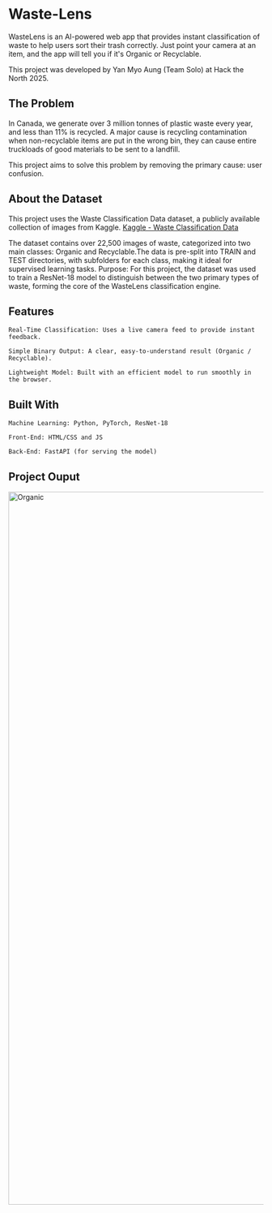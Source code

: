 # Waste-Lens
WasteLens is an AI-powered web app that provides instant classification of waste to help users sort their trash correctly. Just point your camera at an item, and the app will tell you if it's Organic or Recyclable.

This project was developed by Yan Myo Aung (Team Solo) at Hack the North 2025.

## The Problem

In Canada, we generate over 3 million tonnes of plastic waste every year, and less than 11% is recycled. A major cause is recycling contamination when non-recyclable items are put in the wrong bin, they can cause entire truckloads of good materials to be sent to a landfill.

This project aims to solve this problem by removing the primary cause: user confusion.

## About the Dataset

This project uses the Waste Classification Data dataset, a publicly available collection of images from Kaggle.
[Kaggle - Waste Classification Data](https://www.kaggle.com/datasets/techsash/waste-classification-data)

The dataset contains over 22,500 images of waste, categorized into two main classes: Organic and Recyclable.The data is pre-split into TRAIN and TEST directories, with subfolders for each class, making it ideal for supervised learning tasks.
Purpose: For this project, the dataset was used to train a ResNet-18 model to distinguish between the two primary types of waste, forming the core of the WasteLens classification engine.

## Features

    Real-Time Classification: Uses a live camera feed to provide instant feedback.

    Simple Binary Output: A clear, easy-to-understand result (Organic / Recyclable).

    Lightweight Model: Built with an efficient model to run smoothly in the browser.

## Built With

    Machine Learning: Python, PyTorch, ResNet-18

    Front-End: HTML/CSS and JS

    Back-End: FastAPI (for serving the model)


## Project Ouput

<img width="1698" height="1406" alt="Organic" src="https://github.com/user-attachments/assets/edb5550c-dd56-4b8a-92bb-15272cafd753" />
